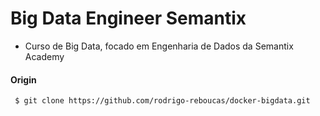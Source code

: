 # Big Data Engineer Semantix
- Curso de Big Data, focado em Engenharia de Dados da Semantix Academy
#### Origin
` $ git clone https://github.com/rodrigo-reboucas/docker-bigdata.git`
